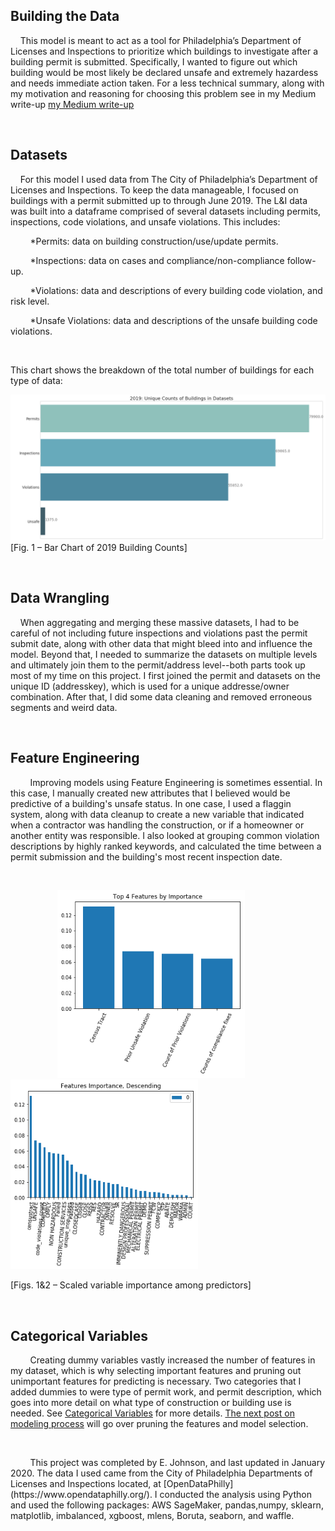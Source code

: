 
## Building the Data
&nbsp;&nbsp;&nbsp;&nbsp;This model is meant to act as a tool for Philadelphia’s Department of Licenses and Inspections to 
prioritize which buildings to investigate after a building permit is submitted. Specifically, I wanted to figure out which 
building would be most likely be declared unsafe and extremely hazardess and needs immediate action taken.  For a less 
technical summary, along with my motivation and reasoning for choosing this problem see in my Medium write-up
[my Medium write-up](https://medium.com/@_heavenstobetsy/predicting-unsafe-housing-in-philadelphia-with-machine-learning-models-d1a364270a9c)
<p>
 &nbsp;
    </p>
    
## Datasets
&nbsp;&nbsp;&nbsp;&nbsp;For this model I used data from The City of Philadelphia’s Department of Licenses and Inspections. 
To keep the data manageable, I focused on buildings with a permit submitted up to through June 2019. The L&I data was
built into a dataframe comprised of several datasets including permits, inspections, code violations, and unsafe violations. 
This includes:

&nbsp;&nbsp;&nbsp;&nbsp;&nbsp;&nbsp;&nbsp;&nbsp;*Permits: data on building construction/use/update permits. <p>
&nbsp;&nbsp;&nbsp;&nbsp;&nbsp;&nbsp;&nbsp;&nbsp;*Inspections: data on cases and compliance/non-compliance follow-up. <p>
&nbsp;&nbsp;&nbsp;&nbsp;&nbsp;&nbsp;&nbsp;&nbsp;*Violations: data and descriptions of every building code violation, and risk level. <p>
&nbsp;&nbsp;&nbsp;&nbsp;&nbsp;&nbsp;&nbsp;&nbsp;*Unsafe Violations: data and descriptions of the unsafe building code violations. <p>
&nbsp;
&nbsp;
<p>
<p>
This chart shows the breakdown of the total number of buildings for each type of data:
  
![Building Counts](https://github.com/heavenstobetsy/PhillyConstruction/blob/master/Charts/unique_counts.png)
[Fig. 1 – Bar Chart of 2019 Building Counts]
<p>
 &nbsp;
    </p>
    
## Data Wrangling

&nbsp;&nbsp;&nbsp;&nbsp;When aggregating and merging these massive datasets, I had to be careful of not including future inspections and violations past the permit submit date, along with other data that might bleed into and influence the model. Beyond that, I needed to summarize the datasets on multiple levels and ultimately join them to the permit/address level--both parts took up most of my time on this project. I first joined the permit and datasets on the unique ID (addresskey), which is used for a unique addresse/owner combination. After that, I did some data cleaning and removed erroneous segments and weird data.
<p>
 &nbsp;
    </p>

## Feature Engineering
&nbsp;&nbsp;&nbsp;&nbsp;&nbsp;&nbsp;&nbsp;&nbsp;Improving models using Feature Engineering is sometimes essential. In this case, I manually created new attributes that I believed would be predictive of a building's unsafe status.  In one case, I used a flaggin system, along with data cleanup to create a new variable that indicated when a contractor was handling the construction, or if a homeowner or another entity was responsible.  I also looked at grouping common violation descriptions by highly ranked keywords, and calculated the time between a permit submission and the building's most recent inspection date.
<p>
 &nbsp;
    </p>
    
    
<p float="center">&nbsp;&nbsp;&nbsp;&nbsp;&nbsp;&nbsp;&nbsp;&nbsp;&nbsp;&nbsp;&nbsp;&nbsp;&nbsp;&nbsp;&nbsp;&nbsp;&nbsp;&nbsp;
  <img src="https://github.com/heavenstobetsy/PhillyConstruction/blob/master/Charts/feature_importsance.png" width="300" />
  <img src="https://github.com/heavenstobetsy/PhillyConstruction/blob/master/Charts/most_feature_importanes.png" width="300" /> 
	<p>
[Figs. 1&2 – Scaled variable importance among predictors]
	

<p>
 &nbsp;
    </p>
    
## Categorical Variables

&nbsp;&nbsp;&nbsp;&nbsp;&nbsp;&nbsp;&nbsp;&nbsp;Creating dummy variables vastly increased the number of features in my dataset, which is why selecting important
features and pruning out unimportant features for predicting is necessary.  Two categories that I added dummies to were type of permit work, and permit description, which goes into more detail on what type of construction or building use is needed.  See 
[Categorical Variables](https://gist.github.com/heavenstobetsy/38b48eda46dab9a134b730ebdec7d6c6) for more details.  [The next post on modeling process](https://github.com/heavenstobetsy/PhillyConstruction/blob/master/data%20model.md) will go over pruning the features and model selection.
<p>
<p>
<p>
<p>
<p>
<p>
&nbsp;
&nbsp;
&nbsp;
&nbsp;
&nbsp;
  </p>
&nbsp;&nbsp;&nbsp;&nbsp;&nbsp;&nbsp;&nbsp;&nbsp;This project was completed by E. Johnson, and last updated in January 2020. The data I used came from the 
City of Philadelphia Departments of Licenses and Inspections located, at [OpenDataPhilly](https://www.opendataphilly.org/). I conducted the analysis using 
Python and used the following packages: AWS SageMaker, pandas,numpy, sklearn, matplotlib, imbalanced, xgboost, mlens, Boruta, seaborn, and waffle.
